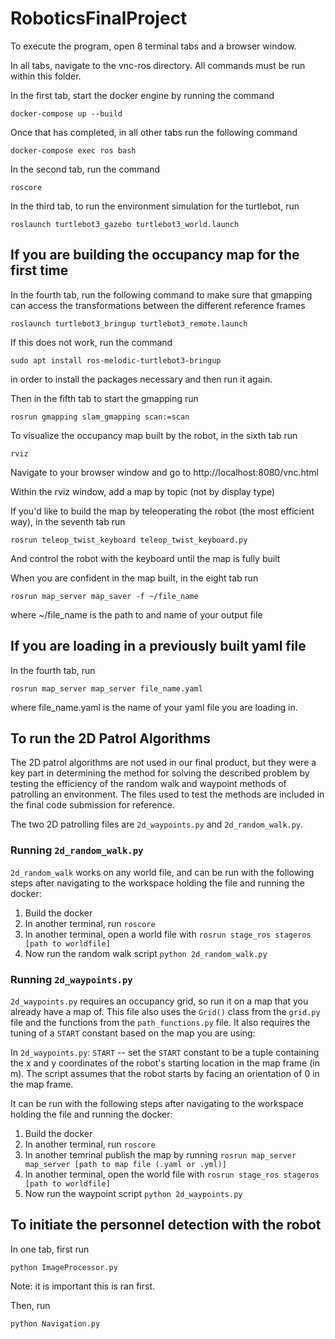 # RoboticsFinalProject

To execute the program, open 8 terminal tabs and a browser window.

In all tabs, navigate to the vnc-ros directory. All commands must be run within this folder.

In the first tab, start the docker engine by running the command
```
docker-compose up --build
```

Once that has completed, in all other tabs run the following command
```
docker-compose exec ros bash
```

In the second tab, run the command
```
roscore
```

In the third tab, to run the environment simulation for the turtlebot, run
```
roslaunch turtlebot3_gazebo turtlebot3_world.launch
```

## If you are building the occupancy map for the first time
In the fourth tab, run the following command to make sure that gmapping can access the transformations between the different reference frames
```
roslaunch turtlebot3_bringup turtlebot3_remote.launch
```

If this does not work, run the command
```
sudo apt install ros-melodic-turtlebot3-bringup
```
in order to install the packages necessary and then run it again.

Then in the fifth tab to start the gmapping run
```
rosrun gmapping slam_gmapping scan:=scan
```

To visualize the occupancy map built by the robot, in the sixth tab run
```
rviz
```

Navigate to your browser window and go to http://localhost:8080/vnc.html

Within the rviz window, add a map by topic (not by display type)

If you'd like to build the map by teleoperating the robot (the most efficient way), in the seventh tab run
```
rosrun teleop_twist_keyboard teleop_twist_keyboard.py
```
And control the robot with the keyboard until the map is fully built

When you are confident in the map built, in the eight tab run
```
rosrun map_server map_saver -f ~/file_name
```
where ~/file_name is the path to and name of your output file

## If you are loading in a previously built yaml file

In the fourth tab, run 
```
rosrun map_server map_server file_name.yaml
```
where file_name.yaml is the name of your yaml file you are loading in.



## To run the 2D Patrol Algorithms
The 2D patrol algorithms are not used in our final product, but they were a key part in determining the method for solving the described problem by testing the efficiency of the random walk and waypoint methods of patrolling an environment. The files used to test the methods are included in the final code submission for reference.

The two 2D patrolling files are `2d_waypoints.py` and `2d_random_walk.py`. 

### Running `2d_random_walk.py`

`2d_random_walk` works on any world file, and can be run with the following steps after navigating to the workspace holding the file and running the docker:

1. Build the docker
2. In another terminal, run `roscore`
3. In another terminal, open a world file with `rosrun stage_ros stageros [path to worldfile]`
4. Now run the random walk script `python 2d_random_walk.py`


### Running `2d_waypoints.py`

`2d_waypoints.py` requires an occupancy grid, so run it on a map that you already have a map of. This file also uses the `Grid()` class from the `grid.py` file and the functions from the `path_functions.py` file. It also requires the tuning of a `START` constant based on the map you are using:

In `2d_waypoints.py`: `START` -- set the `START` constant to be a tuple containing the x and y coordinates of the robot's starting location in the map frame (in m). The script assumes that the robot starts by facing an orientation of 0 in the map frame.

It can be run with the following steps after navigating to the workspace holding the file and running the docker:

1. Build the docker
2. In another terminal, run `roscore`
3. In another temrinal publish the map by running `rosrun map_server map_server [path to map file (.yaml or .yml)]`
4. In another terminal, open the world file with `rosrun stage_ros stageros [path to worldfile]`
5. Now run the waypoint script `python 2d_waypoints.py`

## To initiate the personnel detection with the robot

In one tab, first run
```
python ImageProcessor.py
```

Note: it is important this is ran first.

Then, run
```
python Navigation.py
```
